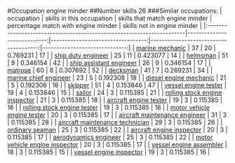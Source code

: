 #Occupation engine minder
##Number skills 26
###Similar occupations:
| occupation                                                            |   skills in this occupation |   skills that match engine minder |   percentage match with engine minder |   skills not in engine minder |
|:----------------------------------------------------------------------|----------------------------:|----------------------------------:|--------------------------------------:|------------------------------:|
| [marine mechanic](marine_mechanic.md)                                 |                          37 |                                20 |                              0.769231 |                            17 |
| [ship duty engineer](ship_duty_engineer.md)                           |                          25 |                                11 |                              0.423077 |                            14 |
| [helmsman](helmsman.md)                                               |                          51 |                                 9 |                              0.346154 |                            42 |
| [ship assistant engineer](ship_assistant_engineer.md)                 |                          26 |                                 9 |                              0.346154 |                            17 |
| [matrose](matrose.md)                                                 |                          60 |                                 8 |                              0.307692 |                            52 |
| [decksman](decksman.md)                                               |                          41 |                                 7 |                              0.269231 |                            34 |
| [marine chief engineer](marine_chief_engineer.md)                     |                          23 |                                 5 |                              0.192308 |                            18 |
| [diesel engine mechanic](diesel_engine_mechanic.md)                   |                          21 |                                 5 |                              0.192308 |                            16 |
| [skipper](skipper.md)                                                 |                          51 |                                 4 |                              0.153846 |                            47 |
| [vessel engine tester](vessel_engine_tester.md)                       |                          19 |                                 4 |                              0.153846 |                            15 |
| [sailor](sailor.md)                                                   |                          24 |                                 3 |                              0.115385 |                            21 |
| [rolling stock engine inspector](rolling_stock_engine_inspector.md)   |                          21 |                                 3 |                              0.115385 |                            18 |
| [aircraft engine tester](aircraft_engine_tester.md)                   |                          19 |                                 3 |                              0.115385 |                            16 |
| [rolling stock engine tester](rolling_stock_engine_tester.md)         |                          19 |                                 3 |                              0.115385 |                            16 |
| [motor vehicle engine tester](motor_vehicle_engine_tester.md)         |                          20 |                                 3 |                              0.115385 |                            17 |
| [aircraft maintenance engineer](aircraft_maintenance_engineer.md)     |                          31 |                                 3 |                              0.115385 |                            28 |
| [aircraft maintenance technician](aircraft_maintenance_technician.md) |                          29 |                                 3 |                              0.115385 |                            26 |
| [ordinary seaman](ordinary_seaman.md)                                 |                          25 |                                 3 |                              0.115385 |                            22 |
| [aircraft engine inspector](aircraft_engine_inspector.md)             |                          20 |                                 3 |                              0.115385 |                            17 |
| [aerodynamics engineer](aerodynamics_engineer.md)                     |                          25 |                                 3 |                              0.115385 |                            22 |
| [motor vehicle engine inspector](motor_vehicle_engine_inspector.md)   |                          20 |                                 3 |                              0.115385 |                            17 |
| [vessel engine assembler](vessel_engine_assembler.md)                 |                          18 |                                 3 |                              0.115385 |                            15 |
| [vessel engine inspector](vessel_engine_inspector.md)                 |                          19 |                                 3 |                              0.115385 |                            16 |
